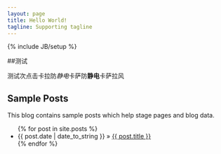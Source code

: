 ```yaml
---
layout: page
title: Hello World!
tagline: Supporting tagline
---
```

{% include JB/setup %}

##测试

测试次点击卡拉防*静电*卡萨防**静电**卡萨拉风

 	
## Sample Posts
	  	
This blog contains sample posts which help stage pages and blog data.
	  	
<ul class="posts">
	{% for post in site.posts %}
			<li><span>{{ post.date | date_to_string }}</span> &raquo; <a href="{{ BASE_PATH }}{{ post.url }}">{{ post.title }}</a></li>
	{% endfor %}
</ul>
